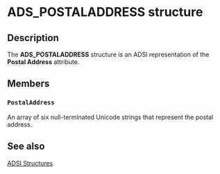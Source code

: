 # ADS_POSTALADDRESS structure

## Description

The **ADS_POSTALADDRESS** structure is an ADSI representation of the **Postal Address** attribute.

## Members

### `PostalAddress`

An array of six null-terminated Unicode strings that represent the postal address.

## See also

[ADSI Structures](https://learn.microsoft.com/windows/desktop/ADSI/adsi-structures)